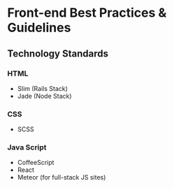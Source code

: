 # Front-end Best Practices & Guidelines

## Technology Standards

### HTML
* Slim (Rails Stack)
* Jade (Node Stack)

### CSS
* SCSS

### Java Script
* CoffeeScript
* React
* Meteor (for full-stack JS sites)
